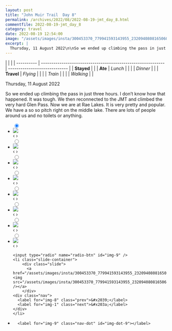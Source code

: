 ```yaml
---
layout: post
title: "John Muir Trail  Day 8"
permalink: /archives/2022/08/2022-08-19-jmt_day_8.html
commentfile: 2022-08-19-jmt_day_8
category: travel
date: 2022-08-19 12:54:00
image: "/assets/images/insta/300453370_779941593143955_2320940808165060348_n_17942726699208416.jpg"
excerpt: |
  Thursday, 11 August 2022\n\nSo we ended up climbing the pass in just three hours. I don’t know how that happened. It was tough. We then reconnected to the JMT and climbed the very hard Glen Pass. Now we are at Rae Lakes. It is very pretty and popular. We have a so so pitch right on the middle lake. There are lots of people around us and no toilets or anything.
---
```


|            |                                                              |
| ---------- | ------------------------------------------------------------ | ----------------------------- |
| **Stayed** |  |
| **Ate**    | _Lunch_                                                      |          |
|            | _Dinner_                                                     |          |
| **Travel** | _Flying_                                                     |          |
|            | _Train_                                                      |          |
|            | _Walking_                                                    |          |


Thursday, 11 August 2022

So we ended up climbing the pass in just three hours. I don’t know how that happened. It was tough. We then reconnected to the JMT and climbed the very hard Glen Pass. Now we are at Rae Lakes. It is very pretty and popular. We have a so so pitch right on the middle lake. There are lots of people around us and no toilets or anything.


<ul class="slides">
    <input type="radio" name="radio-btn" id="img-1" checked="checked" />
    <li class="slide-container">
        <div class="slide">
          <a href="/assets/images/insta/300069236_180233214513301_4828150173110844081_n_18314297257040796.jpg"><img src="/assets/images/insta/300069236_180233214513301_4828150173110844081_n_18314297257040796.jpg" /></a>
        </div>
    <div class="nav">
      <label for="img-9" class="prev">&#x2039;</label>
      <label for="img-2" class="next">&#x203a;</label>
    </div>
    </li>
        <input type="radio" name="radio-btn" id="img-2"  />
    <li class="slide-container">
        <div class="slide">
          <a href="/assets/images/insta/299937347_1469877620092169_8094177155247182451_n_17981603224592560.jpg"><img src="/assets/images/insta/299937347_1469877620092169_8094177155247182451_n_17981603224592560.jpg" /></a>
        </div>
    <div class="nav">
      <label for="img-1" class="prev">&#x2039;</label>
      <label for="img-3" class="next">&#x203a;</label>
    </div>
    </li>
        <input type="radio" name="radio-btn" id="img-3"  />
    <li class="slide-container">
        <div class="slide">
          <a href="/assets/images/insta/300151279_774379770479981_5870409354993574154_n_17940032870489509.jpg"><img src="/assets/images/insta/300151279_774379770479981_5870409354993574154_n_17940032870489509.jpg" /></a>
        </div>
    <div class="nav">
      <label for="img-2" class="prev">&#x2039;</label>
      <label for="img-4" class="next">&#x203a;</label>
    </div>
    </li>
        <input type="radio" name="radio-btn" id="img-4"  />
    <li class="slide-container">
        <div class="slide">
          <a href="/assets/images/insta/299926423_3365332317126373_4211318821675073304_n_18017275948420805.jpg"><img src="/assets/images/insta/299926423_3365332317126373_4211318821675073304_n_18017275948420805.jpg" /></a>
        </div>
    <div class="nav">
      <label for="img-3" class="prev">&#x2039;</label>
      <label for="img-5" class="next">&#x203a;</label>
    </div>
    </li>
        <input type="radio" name="radio-btn" id="img-5"  />
    <li class="slide-container">
        <div class="slide">
          <a href="/assets/images/insta/299827980_659112135080998_7345921537411524120_n_18187476616169256.jpg"><img src="/assets/images/insta/299827980_659112135080998_7345921537411524120_n_18187476616169256.jpg" /></a>
        </div>
    <div class="nav">
      <label for="img-4" class="prev">&#x2039;</label>
      <label for="img-6" class="next">&#x203a;</label>
    </div>
    </li>
        <input type="radio" name="radio-btn" id="img-6"  />
    <li class="slide-container">
        <div class="slide">
          <a href="/assets/images/insta/299993604_633970884801942_1969025357158557145_n_18105114847290535.jpg"><img src="/assets/images/insta/299993604_633970884801942_1969025357158557145_n_18105114847290535.jpg" /></a>
        </div>
    <div class="nav">
      <label for="img-5" class="prev">&#x2039;</label>
      <label for="img-7" class="next">&#x203a;</label>
    </div>
    </li>
        <input type="radio" name="radio-btn" id="img-7"  />
    <li class="slide-container">
        <div class="slide">
          <a href="/assets/images/insta/300250702_1307044053159900_3498666078980308983_n_18015795619395032.jpg"><img src="/assets/images/insta/300250702_1307044053159900_3498666078980308983_n_18015795619395032.jpg" /></a>
        </div>
    <div class="nav">
      <label for="img-6" class="prev">&#x2039;</label>
      <label for="img-8" class="next">&#x203a;</label>
    </div>
    </li>
        <input type="radio" name="radio-btn" id="img-8"  />
    <li class="slide-container">
        <div class="slide">
          <a href="/assets/images/insta/299775547_1564463437289260_6985768982418359495_n_17930605820454644.jpg"><img src="/assets/images/insta/299775547_1564463437289260_6985768982418359495_n_17930605820454644.jpg" /></a>
        </div>
    <div class="nav">
      <label for="img-7" class="prev">&#x2039;</label>
      <label for="img-9" class="next">&#x203a;</label>
    </div>
    </li>
    
    <input type="radio" name="radio-btn" id="img-9" />
    <li class="slide-container">
        <div class="slide">
          <a href="/assets/images/insta/300453370_779941593143955_2320940808165060348_n_17942726699208416.jpg"><img src="/assets/images/insta/300453370_779941593143955_2320940808165060348_n_17942726699208416.jpg" /></a>
        </div>
    <div class="nav">
      <label for="img-8" class="prev">&#x2039;</label>
      <label for="img-1" class="next">&#x203a;</label>
    </div>
    </li>
			
<li class="nav-dots">
      <label for="img-1" class="nav-dot" id="img-dot-1"></label>
      <label for="img-2" class="nav-dot" id="img-dot-2"></label>
      <label for="img-3" class="nav-dot" id="img-dot-3"></label>
      <label for="img-4" class="nav-dot" id="img-dot-4"></label>
      <label for="img-5" class="nav-dot" id="img-dot-5"></label>
      <label for="img-6" class="nav-dot" id="img-dot-6"></label>
      <label for="img-7" class="nav-dot" id="img-dot-7"></label>
      <label for="img-8" class="nav-dot" id="img-dot-8"></label>

      <label for="img-9" class="nav-dot" id="img-dot-9"></label>

</li>
</ul>        
             

		